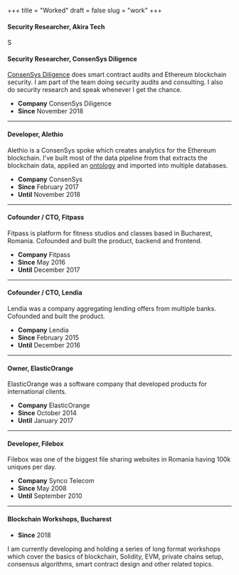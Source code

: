 +++
title = "Worked"
draft = false
slug = "work"
+++

#### Security Researcher, Akira Tech

S

#### Security Researcher, ConsenSys Diligence

[ConsenSys Diligence](https://diligence.consensys.net/) does smart contract audits and Ethereum blockchain security. I am part of the team doing security audits and consulting. I also do security research and speak whenever I get the chance.

* **Company** ConsenSys Diligence
* **Since** November 2018

---

#### Developer, Alethio

Alethio is a ConsenSys spoke which creates analytics for the Ethereum blockchain. I've built most of the data pipeline from that extracts the blockchain data, applied an [ontology](https://ethon.consensys.net/) and imported into multiple databases.

* **Company** ConsenSys
* **Since** February 2017
* **Until** November 2018

---

#### Cofounder / CTO, Fitpass

Fitpass is platform for fitness studios and classes based in Bucharest, Romania. Cofounded and built the product, backend and frontend.

* **Company** Fitpass
* **Since** May 2016
* **Until** December 2017

---

#### Cofounder / CTO, Lendia

Lendia was a company aggregating lending offers from multiple banks. Cofounded and built the product.

* **Company** Lendia
* **Since** February 2015
* **Until** December 2016

---

#### Owner, ElasticOrange

ElasticOrange was a software company that developed products for international clients.

* **Company** ElasticOrange
* **Since** October 2014
* **Until** January 2017

---

#### Developer, Filebox

Filebox was one of the biggest file sharing websites in Romania having 100k uniques per day.

* **Company** Synco Telecom
* **Since** May 2008
* **Until** September 2010

---

#### Blockchain Workshops, Bucharest

* **Since** 2018

I am currently developing and holding a series of long format workshops which cover the basics of blockchain, Solidity, EVM, private chains setup, consensus algorithms, smart contract design and other related topics.
